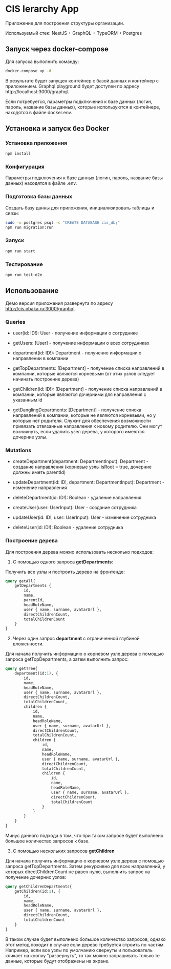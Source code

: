 # CIS Ierarchy App

Приложение для построения структуры организации.

Используемый стек: NestJS + GraphQL + TypeORM + Postgres

## Запуск через docker-compose

Для запуска выполнить команду:

```bash
docker-compose up -d
```

В результате будет запущен контейнер с базой данных и контейнер с приложением. Graphql playground будет доступен по адресу http://localhost:3000/graphql.

Если потребуется, параметры подключения к базе данных (логин, пароль, название базы данных), которые используются в контейнере, находятся в файле docker.env.

## Установка и запуск без Docker

### Установка приложения

```bash
npm install
```

### Конфигурация

Параметры подключения к базе данных (логин, пароль, название базы данных) находятся в файле .env.

### Подготовка базы данных

Создать базу данны для приложения, инициализировать таблицы и связи:

```bash
sudo -u postgres psql -c "CREATE DATABASE cis_db;"
npm run migration:run
```

### Запуск

```bash
npm run start
```

### Тестирование

```bash
npm run test:e2e
```

## Использование

Демо версия приложения развернута по адресу <http://cis.obaka.ru:3000/graphql>.

### Queries

* user(id: ID!): User - получение информации о сотруднике

* getUsers: [User] - получение информации о всех сотрудниках

* department(id: ID!): Department - получение информации о направлении в компании

* getTopDepartments: [Department] - получение списка направлений в компании, которые являются корневыми (от этих узлов следует начинать построение дерева)

* getChildren(id: ID!): [Department] - получение списка направлений в компании, которые являются дочерними для направления с указанным id

* getDanglingDepartments: [Department] - получение списка направлений в компании, которые не являются корневыми, но у которых нет родителя. Служит для обеспечения возможности привязать отвязанные направления к новому родителю. Они могут возникнуть, если удалить узел дерева, у которого имеются дочерние узлы.

### Mutations

* createDepartment(department: DepartmentInput): Department - создание направления (корневые узлы isRoot = true, дочерние должны иметь parentId)

* updateDepartment(id: ID!, department: DepartmentInput): Department - изменение направления

* deleteDepartment(id: ID!): Boolean - удаление направления

* createUser(user: UserInput): User - создание сотрудника

* updateUser(id: ID!, user: UserInput): User - изменение сотрудника

* deleteUser(id: ID!): Boolean - удаление сотрудника

### Построение дерева

Для построения дерева можно использовать несколько подходов:

1. С помощью одного запроса **getDepartments**:

Получить все узлы и построить дерево на фронтенде:

```graphql
query getAll{
    getDepartments {
        id,
        name,
        parentId,
        headRoleName,
        user { name, surname, avatarUrl },
        directChildrenCount,
        totalChildrenCount
    }
}
```

2. Через один запрос **department** с ограниченной глубиной вложенности.

Для начала получить информацию о корневом узле дерева с помощью запроса getTopDepartments, а затем выполнить запрос:

```graphql
query getTree{
    department(id:1), {
        id,
        name,
        headRoleName,
        user { name, surname, avatarUrl },
        directChildrenCount,
        totalChildrenCount,
        children {
            id,
            name,
            headRoleName,
            user { name, surname, avatarUrl },
            directChildrenCount,
            totalChildrenCount,
            children {
                id,
                name,
                headRoleName,
                user { name, surname, avatarUrl },
                directChildrenCount,
                totalChildrenCount,
                children {
                    id,
                    name,
                    headRoleName,
                    user { name, surname, avatarUrl },
                    directChildrenCount,
                    totalChildrenCount
                }
            }
        }
    }
}
```

Минус данного подхода в том, что при таком запросе будет выполнено большое количество запросов к базе.

3. С помощью нескольких запросов **getChildren**

Для начала получить информацию о корневом узле дерева с помощью запроса getTopDepartments. Затем рекурсивно для всех направлений, у которых directChildrenCount не равен нулю, выполнить запрос на получение дочерних узлов:

```graphql
query getChildrenDepartments{
    getChildren(id:1), {
        id,
        name,
        headRoleName,
        user { name, surname, avatarUrl },
        directChildrenCount,
        totalChildrenCount
    }
}
```

В таком случае будет выполнено большое количество запросов, однако этот метод походит в случае если дерево требуется строить по частям. Например, если все узлы по умолчанию свернуты и пользователь кликает на кнопку "развернуть", то так можно запрашивать только те данные, которые будут отображены на экране.
